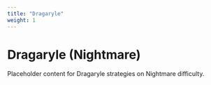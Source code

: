 ```yaml
---
title: "Dragaryle"
weight: 1
---
```


# Dragaryle (Nightmare)

Placeholder content for Dragaryle strategies on Nightmare difficulty.
